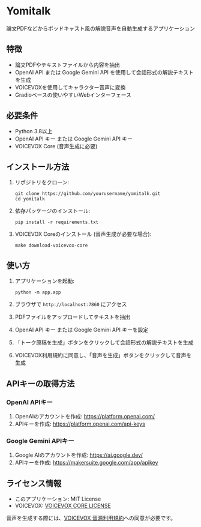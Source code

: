 # Yomitalk

論文PDFなどからポッドキャスト風の解説音声を自動生成するアプリケーション

## 特徴

- 論文PDFやテキストファイルから内容を抽出
- OpenAI API または Google Gemini API を使用して会話形式の解説テキストを生成
- VOICEVOXを使用してキャラクター音声に変換
- Gradioベースの使いやすいWebインターフェース

## 必要条件

- Python 3.8以上
- OpenAI API キー または Google Gemini API キー
- VOICEVOX Core (音声生成に必要)

## インストール方法

1. リポジトリをクローン:
   ```
   git clone https://github.com/yourusername/yomitalk.git
   cd yomitalk
   ```

2. 依存パッケージのインストール:
   ```
   pip install -r requirements.txt
   ```

3. VOICEVOX Coreのインストール (音声生成が必要な場合):
   ```
   make download-voicevox-core
   ```

## 使い方

1. アプリケーションを起動:
   ```
   python -m app.app
   ```

2. ブラウザで `http://localhost:7860` にアクセス

3. PDFファイルをアップロードしてテキストを抽出

4. OpenAI API キー または Google Gemini API キーを設定

5. 「トーク原稿を生成」ボタンをクリックして会話形式の解説テキストを生成

6. VOICEVOX利用規約に同意し、「音声を生成」ボタンをクリックして音声を生成

## APIキーの取得方法

### OpenAI APIキー
1. OpenAIのアカウントを作成: https://platform.openai.com/
2. APIキーを作成: https://platform.openai.com/api-keys

### Google Gemini APIキー
1. Google AIのアカウントを作成: https://ai.google.dev/
2. APIキーを作成: https://makersuite.google.com/app/apikey

## ライセンス情報

- このアプリケーション: MIT License
- VOICEVOX: [VOICEVOX CORE LICENSE](https://github.com/VOICEVOX/voicevox_core/blob/main/LICENSE)

音声を生成する際には、[VOICEVOX 音源利用規約](https://zunko.jp/con_ongen_kiyaku.html)への同意が必要です。
